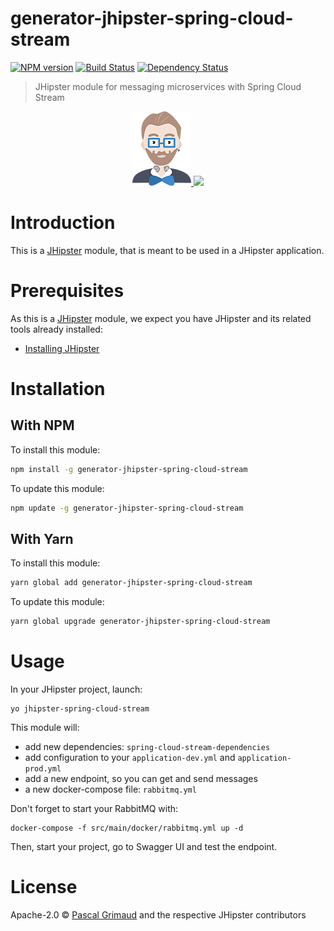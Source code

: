 # generator-jhipster-spring-cloud-stream
[![NPM version][npm-image]][npm-url] [![Build Status][travis-image]][travis-url] [![Dependency Status][daviddm-image]][daviddm-url]
> JHipster module for messaging microservices with Spring Cloud Stream

<div align="center">
  <a href="http://jhipster.github.io">
    <img src="https://raw.githubusercontent.com/jhipster/jhipster.github.io/master/images/logo/logo-jhipster.png">
  </a>
  <a href="https://www.rabbitmq.com">
    <img width=300px src="https://raw.githubusercontent.com/hipster-labs/generator-jhipster-spring-cloud-stream/master/images/rabbitmq.png">
  </a>
</div>

# Introduction

This is a [JHipster](http://jhipster.github.io/) module, that is meant to be used in a JHipster application.

# Prerequisites

As this is a [JHipster](http://jhipster.github.io/) module, we expect you have JHipster and its related tools already installed:

- [Installing JHipster](https://jhipster.github.io/installation.html)

# Installation

## With NPM

To install this module:

```bash
npm install -g generator-jhipster-spring-cloud-stream
```

To update this module:

```bash
npm update -g generator-jhipster-spring-cloud-stream
```

## With Yarn

To install this module:

```bash
yarn global add generator-jhipster-spring-cloud-stream
```

To update this module:

```bash
yarn global upgrade generator-jhipster-spring-cloud-stream
```

# Usage

In your JHipster project, launch:

```
yo jhipster-spring-cloud-stream
```

This module will:
- add new dependencies: `spring-cloud-stream-dependencies`
- add configuration to your `application-dev.yml` and `application-prod.yml`
- add a new endpoint, so you can get and send messages
- a new docker-compose file: `rabbitmq.yml`

Don't forget to start your RabbitMQ with:

```
docker-compose -f src/main/docker/rabbitmq.yml up -d
```

Then, start your project, go to Swagger UI and test the endpoint.

# License

Apache-2.0 © [Pascal Grimaud](https://twitter.com/pascalgrimaud) and the respective JHipster contributors

[npm-image]: https://img.shields.io/npm/v/generator-jhipster-spring-cloud-stream.svg
[npm-url]: https://npmjs.org/package/generator-jhipster-spring-cloud-stream
[travis-image]: https://travis-ci.org/hipster-labs/generator-jhipster-spring-cloud-stream.svg?branch=master
[travis-url]: https://travis-ci.org/hipster-labs/generator-jhipster-spring-cloud-stream
[daviddm-image]: https://david-dm.org/hipster-labs/generator-jhipster-spring-cloud-stream.svg?theme=shields.io
[daviddm-url]: https://david-dm.org/hipster-labs/generator-jhipster-spring-cloud-stream
